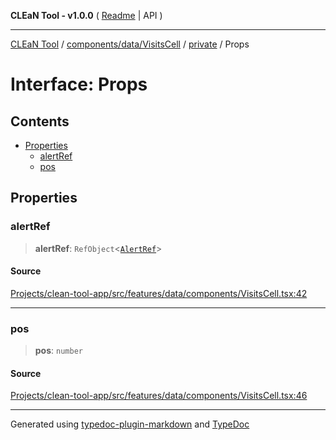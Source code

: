 **CLEaN Tool - v1.0.0** ( [Readme](../../../../../README.md) \| API )

***

[CLEaN Tool](../../../../../modules.md) / [components/data/VisitsCell](../../README.md) / [private](../README.md) / Props

# Interface: Props

## Contents

- [Properties](Props.md#properties)
  - [alertRef](Props.md#alertref)
  - [pos](Props.md#pos)

## Properties

### alertRef

> **alertRef**: `RefObject`\<[`AlertRef`](../../../../AlertDialog/interfaces/AlertRef.md)\>

#### Source

[Projects/clean-tool-app/src/features/data/components/VisitsCell.tsx:42](https://github.com/yuckyh/clean-tool-app/)

***

### pos

> **pos**: `number`

#### Source

[Projects/clean-tool-app/src/features/data/components/VisitsCell.tsx:46](https://github.com/yuckyh/clean-tool-app/)

***

Generated using [typedoc-plugin-markdown](https://www.npmjs.com/package/typedoc-plugin-markdown) and [TypeDoc](https://typedoc.org/)
